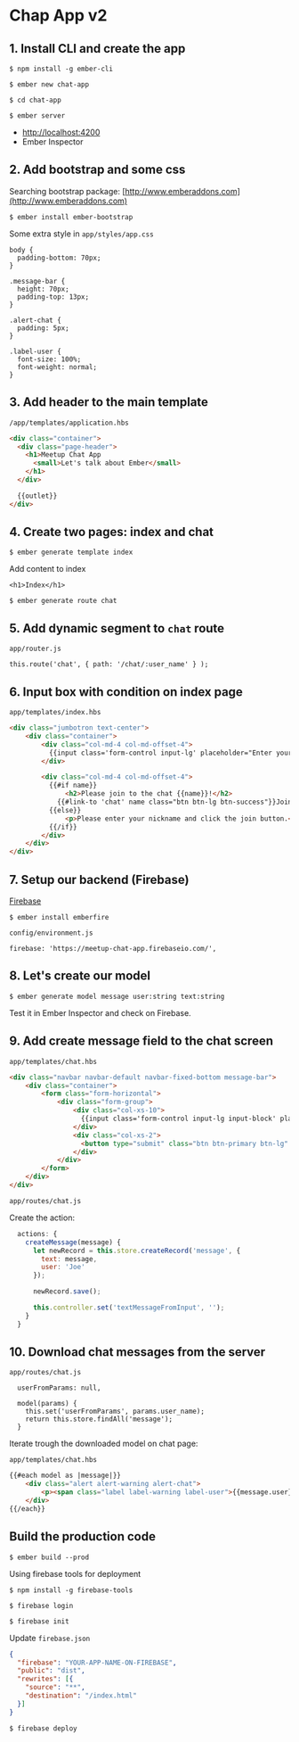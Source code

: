 # Chap App v2

## 1. Install CLI and create the app

```
$ npm install -g ember-cli

$ ember new chat-app

$ cd chat-app

$ ember server
```
- [http://localhost:4200](http://localhost:4200)
- Ember Inspector

## 2. Add bootstrap and some css

Searching bootstrap package: [http://www.emberaddons.com](http://www.emberaddons.com)

```
$ ember install ember-bootstrap
```

Some extra style in `app/styles/app.css`

```
body {
  padding-bottom: 70px;
}

.message-bar {
  height: 70px;
  padding-top: 13px;
}

.alert-chat {
  padding: 5px;
}

.label-user {
  font-size: 100%;
  font-weight: normal;
}
```

## 3. Add header to the main template

`/app/templates/application.hbs`

```html
<div class="container">
  <div class="page-header">
    <h1>Meetup Chat App
      <small>Let's talk about Ember</small>
    </h1>
  </div>

  {{outlet}}
</div>
```

## 4. Create two pages: index and chat

```
$ ember generate template index
```

Add content to index

```
<h1>Index</h1>
```

```
$ ember generate route chat
```

## 5. Add dynamic segment to `chat` route

`app/router.js`

```
this.route('chat', { path: '/chat/:user_name' } );
```

## 6. Input box with condition on index page

`app/templates/index.hbs`

```html
<div class="jumbotron text-center">
    <div class="container">
        <div class="col-md-4 col-md-offset-4">
          {{input class='form-control input-lg' placeholder="Enter your name." value=name}}
        </div>

        <div class="col-md-4 col-md-offset-4">
          {{#if name}}
              <h2>Please join to the chat {{name}}!</h2>
            {{#link-to 'chat' name class="btn btn-lg btn-success"}}Join{{/link-to}}
          {{else}}
              <p>Please enter your nickname and click the join button.</p>
          {{/if}}
        </div>
    </div>
</div>
```

## 7. Setup our backend (Firebase)

[Firebase](http://www.firebase.com)

```
$ ember install emberfire
```

`config/environment.js`

```
firebase: 'https://meetup-chat-app.firebaseio.com/',
```

## 8. Let's create our model

```
$ ember generate model message user:string text:string
```

Test it in Ember Inspector and check on Firebase.

## 9. Add create message field to the chat screen

`app/templates/chat.hbs`

```html
<div class="navbar navbar-default navbar-fixed-bottom message-bar">
    <div class="container">
        <form class="form-horizontal">
            <div class="form-group">
                <div class="col-xs-10">
                  {{input class='form-control input-lg input-block' placeholder='Your message' value=textMessageFromInput}}
                </div>
                <div class="col-xs-2">
                  <button type="submit" class="btn btn-primary btn-lg" {{action 'createMessage' textMessageFromInput}}>Send</button>
                </div>
            </div>
        </form>
    </div>
</div>
```

`app/routes/chat.js`

Create the action:

```javascript
  actions: {
    createMessage(message) {
      let newRecord = this.store.createRecord('message', {
        text: message,
        user: 'Joe'
      });

      newRecord.save();

      this.controller.set('textMessageFromInput', '');
    }
  }
```

## 10. Download chat messages from the server

`app/routes/chat.js`

```
  userFromParams: null,

  model(params) {
    this.set('userFromParams', params.user_name);
    return this.store.findAll('message');
  }
```

Iterate trough the downloaded model on chat page:

`app/templates/chat.hbs`

```html
{{#each model as |message|}}
    <div class="alert alert-warning alert-chat">
        <p><span class="label label-warning label-user">{{message.user}}</span> {{message.text}}</p>
    </div>
{{/each}}
```

## Build the production code

```
$ ember build --prod
```

Using firebase tools for deployment

```
$ npm install -g firebase-tools
```

```
$ firebase login
```

```
$ firebase init
```

Update `firebase.json`

```json
{
  "firebase": "YOUR-APP-NAME-ON-FIREBASE",
  "public": "dist",
  "rewrites": [{
    "source": "**",
    "destination": "/index.html"
  }]
}
```

```
$ firebase deploy
```
